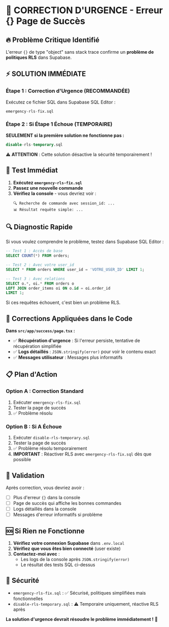 # 🚨 CORRECTION D'URGENCE - Erreur {} Page de Succès

## 🔥 Problème Critique Identifié

L'erreur `{}` de type "object" sans stack trace confirme un **problème de politiques RLS** dans Supabase.

## ⚡ SOLUTION IMMÉDIATE

### Étape 1 : Correction d'Urgence (RECOMMANDÉE)
Exécutez ce fichier SQL dans Supabase SQL Editor :
```sql
emergency-rls-fix.sql
```

### Étape 2 : Si Étape 1 Échoue (TEMPORAIRE)
**SEULEMENT si la première solution ne fonctionne pas :**
```sql
disable-rls-temporary.sql
```
⚠️ **ATTENTION** : Cette solution désactive la sécurité temporairement !

## 🧪 Test Immédiat

1. **Exécutez `emergency-rls-fix.sql`**
2. **Passez une nouvelle commande**
3. **Vérifiez la console** - vous devriez voir :
   ```
   🔍 Recherche de commande avec session_id: ...
   📊 Résultat requête simple: ...
   ```

## 🔍 Diagnostic Rapide

Si vous voulez comprendre le problème, testez dans Supabase SQL Editor :

```sql
-- Test 1 : Accès de base
SELECT COUNT(*) FROM orders;

-- Test 2 : Avec votre user_id
SELECT * FROM orders WHERE user_id = 'VOTRE_USER_ID' LIMIT 1;

-- Test 3 : Avec relations
SELECT o.*, oi.* FROM orders o 
LEFT JOIN order_items oi ON o.id = oi.order_id 
LIMIT 1;
```

Si ces requêtes échouent, c'est bien un problème RLS.

## 🚀 Corrections Appliquées dans le Code

**Dans `src/app/success/page.tsx` :**
- ✅ **Récupération d'urgence** : Si l'erreur persiste, tentative de récupération simplifiée
- ✅ **Logs détaillés** : `JSON.stringify(error)` pour voir le contenu exact
- ✅ **Messages utilisateur** : Messages plus informatifs

## 📋 Plan d'Action

### Option A : Correction Standard
1. Exécuter `emergency-rls-fix.sql`
2. Tester la page de succès
3. ✅ Problème résolu

### Option B : Si A Échoue
1. Exécuter `disable-rls-temporary.sql`
2. Tester la page de succès
3. ✅ Problème résolu temporairement
4. **IMPORTANT** : Réactiver RLS avec `emergency-rls-fix.sql` dès que possible

## 🎯 Validation

Après correction, vous devriez avoir :
- [ ] Plus d'erreur `{}` dans la console
- [ ] Page de succès qui affiche les bonnes commandes
- [ ] Logs détaillés dans la console
- [ ] Messages d'erreur informatifs si problème

## 🆘 Si Rien ne Fonctionne

1. **Vérifiez votre connexion Supabase** dans `.env.local`
2. **Vérifiez que vous êtes bien connecté** (user existe)
3. **Contactez-moi avec** :
   - Les logs de la console après `JSON.stringify(error)`
   - Le résultat des tests SQL ci-dessus

## 🔐 Sécurité

- `emergency-rls-fix.sql` : ✅ Sécurisé, politiques simplifiées mais fonctionnelles
- `disable-rls-temporary.sql` : ⚠️ Temporaire uniquement, réactive RLS après

**La solution d'urgence devrait résoudre le problème immédiatement !** 🚀
